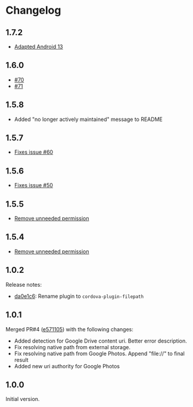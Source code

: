 # Changelog

## 1.7.2

- [Adapted Android 13](https://github.com/wtto00/cordova-wtto00-filepath/pull/1)

## 1.6.0

- [#70](https://github.com/hiddentao/cordova-plugin-filepath/pull/70)
- [#71](https://github.com/hiddentao/cordova-plugin-filepath/pull/71)

## 1.5.8

- Added "no longer actively maintained" message to README

## 1.5.7

- [Fixes issue #60](https://github.com/hiddentao/cordova-plugin-filepath/issues/60)

## 1.5.6

- [Fixes issue #50](https://github.com/hiddentao/cordova-plugin-filepath/issues/50)

## 1.5.5

- [Remove unneeded permission](https://github.com/hiddentao/cordova-plugin-filepath/pull/51)

## 1.5.4

- [Remove unneeded permission](https://github.com/hiddentao/cordova-plugin-filepath/pull/42)

## 1.0.2

Release notes:

- [da0e1c6](https://github.com/hiddentao/cordova-plugin-filepath/commit/da0e1c68e422caac9c196e41d2580460a6da6d67): Rename plugin to `cordova-plugin-filepath`

## 1.0.1

Merged PR#4 ([e571105](https://github.com/hiddentao/cordova-plugin-filepath/commit/e571105e0ffa2bfa09b27a13613778755e017961)) with the following changes:

- Added detection for Google Drive content uri. Better error description.
- Fix resolving native path from external storage.
- Fix resolving native path from Google Photos. Append "file://" to final result
- Added new uri authority for Google Photos

## 1.0.0

Initial version.
